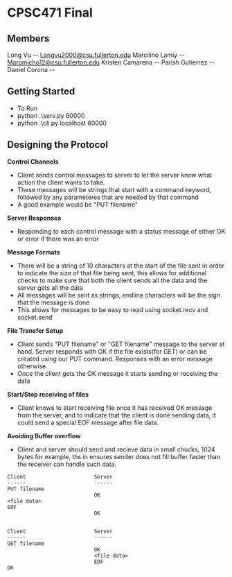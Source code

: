 # CPSC471 Final

## Members

Long Vu -- Longvu2000@csu.fullerton.edu
Marcilino Lamiy -- Maromicho12@csu.fullerton.edu
Kristen Camarena --
Parish Gutierrez -- 
Daniel Corona --  

## Getting Started

* To Run 
* python .\serv.py 60000
* python .\cli.py localhost 60000

## Designing the Protocol
**Control Channels**
* Client sends control messages to server to let the server know what action the client wants to take.
* These messages will be strings that start with a command keyword, followed by any parameteres that are needed by that command
* A good example would be "PUT filename"

**Server Responses**
* Responding to each control message with a status message of either OK or error if there was an error

**Message Formats**
* There will be a string of 10 characters at the start of the file sent in order to indicate the size of that file being sent, this allows for additional checks to make sure that both the client sends all the data and the server gets all the data
* All messages will be sent as strings, endline characters will be the sign that the message is done
* This allows for messages to be easy to read using socket.recv and socket.send

**File Transfer Setup**
* Client sends "PUT filename" or "GET filename" message to the server at hand. Server responds with OK if the file exists(for GET) or can be created using our PUT command. Responses with an error message otherwise. 
* Once the client gets the OK message it starts sending or receiving the data

**Start/Stop receiving of files**
* Client knows to start receiving file once it has received OK message from the server, and to indicate that the client is done sending data, it could send a special EOF message after file data.

**Avoiding Buffer overflow**
* Client and server should send and recieve data in small chucks, 1024 bytes for example, ths in ensures sender does not fill buffer faster than the receiver can handle such data.

```
Client                      Server
------                      ------
PUT filename
                            OK
<file data>
EOF
                            OK


Client                      Server
------                      ------
GET filename
                            OK
                            <file data>
                            EOF
OK       
```